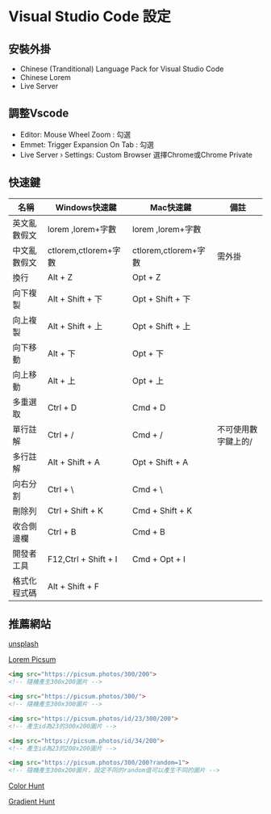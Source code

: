 # Visual Studio Code 設定

## 安裝外掛

* Chinese (Tranditional) Language Pack for Visual Studio Code
* Chinese Lorem
* Live Server
<!-- * Prettier -->

## 調整Vscode
* Editor: Mouse Wheel Zoom : 勾選
* Emmet: Trigger Expansion On Tab : 勾選
* Live Server › Settings: Custom Browser 選擇Chrome或Chrome Private

## 快速鍵

| 名稱 | Windows快速鍵 | Mac快速鍵     |備註|
| -------- | -------- | -------- |---|
| 英文亂數假文    | lorem ,lorem+字數     | lorem ,lorem+字數     |
| 中文亂數假文    | ctlorem,ctlorem+字數 |  ctlorem,ctlorem+字數  | 需外掛|
| 換行           | Alt + Z | Opt + Z |
| 向下複製        | Alt + Shift + 下 | Opt + Shift + 下 |
| 向上複製        | Alt + Shift + 上 | Opt + Shift + 上 |
| 向下移動        | Alt + 下 | Opt + 下 |
| 向上移動        | Alt + 上 | Opt + 上 |
| 多重選取 | Ctrl + D | Cmd + D |
| 單行註解 | Ctrl + / | Cmd + / |  不可使用數字鍵上的/ |
| 多行註解 | Alt + Shift + A |   Opt + Shift + A
| 向右分割 | Ctrl + \ | Cmd + \ |
| 刪除列 | Ctrl + Shift + K | Cmd + Shift + K |
| 收合側邊欄 | Ctrl + B | Cmd + B |
| 開發者工具 | F12,Ctrl + Shift + I | Cmd + Opt + I |
| 格式化程式碼 | Alt + Shift + F | |

## 推薦網站

[unsplash](https://unsplash.com/)

[Lorem Picsum](https://picsum.photos/)

```html
<img src="https://picsum.photos/300/200">
<!-- 隨機產生300x200圖片 -->

<img src="https://picsum.photos/300/">
<!-- 隨機產生300x300圖片 -->

<img src="https://picsum.photos/id/23/300/200">
<!-- 產生id為23的300x200圖片 -->

<img src="https://picsum.photos/id/34/200">
<!-- 產生id為23的200x200圖片 -->

<img src="https://picsum.photos/300/200?random=1">
<!-- 隨機產生300x200圖片，設定不同的random值可以產生不同的圖片 -->
```

[Color Hunt](https://colorhunt.co/)

[Gradient Hunt](https://gradienthunt.com/)
